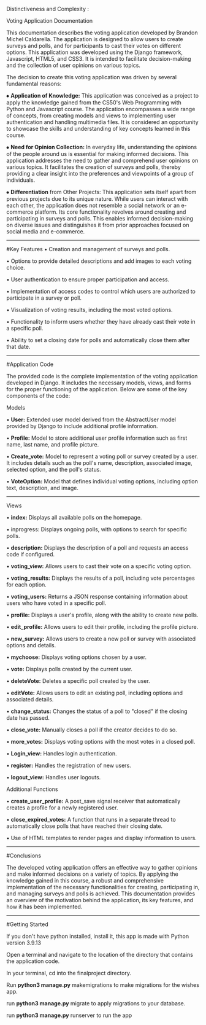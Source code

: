 Distinctiveness and Complexity :

Voting Application Documentation

This documentation describes the voting application developed by Brandon Michel Caldarella. The application is designed to allow users to create surveys and polls, and for participants to cast their votes on different options. This application was developed using the Django framework, Javascript, HTML5, and CSS3. It is intended to facilitate decision-making and the collection of user opinions on various topics.




The decision to create this voting application was driven by several fundamental reasons:

⦁ **Application of Knowledge:** This application was conceived as a project to apply the knowledge gained from the CS50's Web Programming with Python and Javascript course. The application encompasses a wide range of concepts, from creating models and views to implementing user authentication and handling multimedia files. It is considered an opportunity to showcase the skills and understanding of key concepts learned in this course.

⦁ **Need for Opinion Collection:** In everyday life, understanding the opinions of the people around us is essential for making informed decisions. This application addresses the need to gather and comprehend user opinions on various topics. It facilitates the creation of surveys and polls, thereby providing a clear insight into the preferences and viewpoints of a group of individuals.

⦁ **Differentiation** from Other Projects: This application sets itself apart from previous projects due to its unique nature. While users can interact with each other, the application does not resemble a social network or an e-commerce platform. Its core functionality revolves around creating and participating in surveys and polls. This enables informed decision-making on diverse issues and distinguishes it from prior approaches focused on social media and e-commerce.

------------
#Key Features
• Creation and management of surveys and polls.

• Options to provide detailed descriptions and add images to each voting choice.

• User authentication to ensure proper participation and access.

• Implementation of access codes to control which users are authorized to participate in a survey or poll.

• Visualization of voting results, including the most voted options.

• Functionality to inform users whether they have already cast their vote in a specific poll.

• Ability to set a closing date for polls and automatically close them after that date.

---------------
#Application Code

The provided code is the complete implementation of the voting application developed in Django. It includes the necessary models, views, and forms for the proper functioning of the application. Below are some of the key components of the code:

Models

• **User:** Extended user model derived from the AbstractUser model provided by Django to include additional profile information.

• **Profile:** Model to store additional user profile information such as first name, last name, and profile picture.

• **Create_vote:** Model to represent a voting poll or survey created by a user. It includes details such as the poll's name, description, associated image, selected option, and the poll's status.

• **VoteOption:** Model that defines individual voting options, including option text, description, and image.

-------------
Views

• **index:** Displays all available polls on the homepage.


• inprogress: Displays ongoing polls, with options to search for specific polls.

• **description:** Displays the description of a poll and requests an access code if configured.

• **voting_view:** Allows users to cast their vote on a specific voting option.

• **voting_results:** Displays the results of a poll, including vote percentages for each option.

• **voting_users:** Returns a JSON response containing information about users who have voted in a specific poll.

• **profile:** Displays a user's profile, along with the ability to create new polls.

• **edit_profile:** Allows users to edit their profile, including the profile picture.

• **new_survey:** Allows users to create a new poll or survey with associated options and details.

• **mychoose:** Displays voting options chosen by a user.

• **vote:** Displays polls created by the current user.

• **deleteVote:** Deletes a specific poll created by the user.

• **editVote:** Allows users to edit an existing poll, including options and associated details.

• **change_status:** Changes the status of a poll to "closed" if the closing date has passed.

• **close_vote:** Manually closes a poll if the creator decides to do so.

• **more_votes:** Displays voting options with the most votes in a closed poll.

• **Login_view:** Handles login authentication.

• **register:** Handles the registration of new users.

• **logout_view:** Handles user logouts.

Additional Functions

• **create_user_profile:** A post_save signal receiver that automatically creates a profile for a newly registered user.

• **close_expired_votes:** A function that runs in a separate thread to automatically close polls that have reached their closing date.

• Use of HTML templates to render pages and display information to users.




---------------
#Conclusions

The developed voting application offers an effective way to gather opinions and make informed decisions on a variety of topics. By applying the knowledge gained in this course, a robust and comprehensive implementation of the necessary functionalities for creating, participating in, and managing surveys and polls is achieved. This documentation provides an overview of the motivation behind the application, its key features, and how it has been implemented.

----------
#Getting Started

If you don't have python installed, install it, this app is made with Python version 3.9.13

Open a terminal and navigate to the location of the directory that contains the application code.

In your terminal, cd into the finalproject directory.

Run **python3 manage.py** makemigrations  to make migrations for the wishes app.

run **python3 manage.py** migrate to apply migrations to your database.

run **python3 manage.py** runserver to run the app





